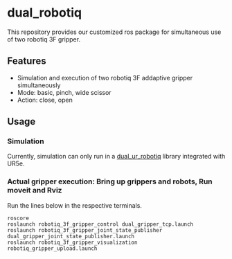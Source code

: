 # dual_robotiq

This repository provides our customized ros package for simultaneous use of two robotiq 3F gripper.        


## Features
- Simulation and execution of two robotiq 3F addaptive gripper simultaneously
- Mode: basic, pinch, wide scissor
- Action: close, open

## Usage
### Simulation
Currently, simulation can only run in a [dual_ur_robotiq](https://github.com/yaesolKim/dual_ur_robotiq) library integrated with UR5e.

### Actual gripper execution: Bring up grippers and robots, Run moveit and Rviz   
Run the lines below in the respective terminals.
```commandline
roscore
roslaunch robotiq_3f_gripper_control dual_gripper_tcp.launch
roslaunch robotiq_3f_gripper_joint_state_publisher dual_gripper_joint_state_publisher.launch
roslaunch robotiq_3f_gripper_visualization robotiq_gripper_upload.launch
```

<!--
```commandline
rosrun robotiq_3f_gripper_control Robotiq3FGripperSimpleController.py  
rosrun robotiq_3f_gripper_control Robotiq3FGripperStatusListener.py
```
-->
